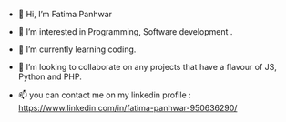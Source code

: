 - 👋 Hi, I’m Fatima Panhwar
- 👀 I’m interested in Programming, Software development .
- 🌱 I’m currently learning coding.
- 💞️ I’m looking to collaborate on any projects that have a flavour of JS, Python and PHP.

- 📫 you can contact me on my linkedin profile : https://www.linkedin.com/in/fatima-panhwar-950636290/


<!---
fatimapanhwar/fatimapanhwar is a ✨ special ✨ repository because its `README.md` (this file) appears on your GitHub profile.
You can click the Preview link to take a look at your changes.
--->
